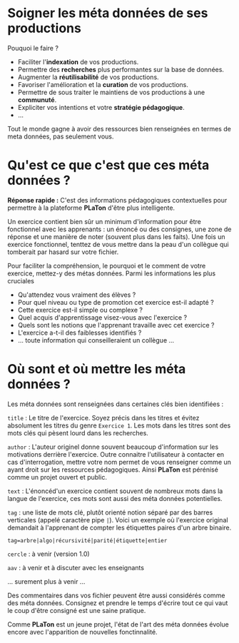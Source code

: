 # Soigner les méta données de ses productions

Pouquoi le faire ?

* Faciliter l'**indexation** de vos productions.
* Permettre des **recherches** plus performantes sur la base de données.
* Augmenter la **réutilisabilité** de vos productions.
* Favoriser l'amélioration et la **curation** de vos productions.
* Permettre de sous traiter le maintiens de vos productions à une **communuté**.
* Expliciter vos intentions et votre **stratégie pédagogique**.
* ...

Tout le monde gagne à avoir des ressources bien renseignées en termes de 
meta données, pas seulement vous.

# Qu'est ce que c'est que ces méta données ?

**Réponse rapide :** C'est des informations pédagogiques contextuelles pour
permettre à la plateforme **PLaTon** d'être plus intelligente.

Un exercice contient bien sûr un minimum d'information pour être fonctionnel 
avec les apprenants : un énoncé ou des consignes, une zone de réponse et
une manière de noter (souvent plus dans les faits). Une fois un exercice 
fonctionnel, tenttez de vous mettre dans la peau d'un collègue qui
tomberait par hasard sur votre fichier. 

Pour faciliter la compréhension, le pourquoi et le comment de votre 
exercice, mettez-y des métas données. Parmi les informations les
plus cruciales

* Qu'attendez vous vraiment des élèves ?
* Pour quel niveau ou type de promotion cet exercice est-il adapté ?
* Cette exercice est-il simple ou complexe ?
* Quel acquis d'apprentissage visez-vous avec l'exercice ?
* Quels sont les notions que l'apprenant travaille avec cet exercice ?
* L'exercice a-t-il des faiblesses identifiés ?
* ... toute information qui conseilleraient un collègue ...


# Où sont et où mettre les méta données ?

Les méta données sont renseignées dans certaines clés bien identifiées : 

`title` : Le titre de l'exercice. Soyez précis dans les titres et évitez 
absolument les titres du genre `Exercice 1`. Les mots dans les titres sont
des mots clés qui pèsent lourd dans les recherches.

`author` : L'auteur originel donne souvent beaucoup d'information sur les
motivations derrière l'exercice. Outre connaitre l'utilisateur à contacter
en cas d'interrogation, mettre votre nom permet de vous renseigner comme
un ayant droit sur les ressources pédagogiques. Ainsi **PLaTon** est
pérénisé comme un projet ouvert et public.

`text` : L'énoncéd'un exercice contient souvent de nombreux mots dans la
langue de l'exercice, ces mots sont aussi des méta données potentielles.

`tag` : une liste de mots clé, plutôt orienté notion séparé par des barres
verticales (appelé caractère pipe `|`). Voici un exemple où l'exercice
original demandait à l'apprenant de compter les étiquettes paires d'un
arbre binaire.

    tag=arbre|algo|récursivité|parité|étiquette|entier

`cercle` : à venir (version 1.0)

`aav` : à venir et à discuter avec les enseignants

... surement plus à venir ...

Des commentaires dans vos fichier peuvent être aussi considérés comme
des méta données. Consignez et prendre le temps d'écrire tout ce qui 
vaut le coup d'être consigné est une saine pratique.

Comme **PLaTon** est un jeune projet, l'état de l'art des méta données évolue
encore avec l'apparition de nouvelles fonctinnalité.
